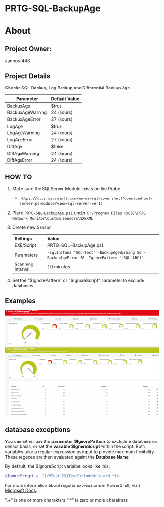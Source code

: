# PRTG-SQL-BackupAge
# About

## Project Owner:

Jannos-443

## Project Details

Checks SQL Backup, Log Backup and Differential Backup Age

| Parameter | Default Value |
| --- | --- |
| BackupAge | $true |
| BackupAgeWarning | 24 (hours) |
| BackupAgeError | 27 (hours) |
| LogAge | $true |
| LogAgeWarning | 24 (hours) |
| LogAgeError | 27 (hours) |
| DiffAge | $false |
| DiffAgeWarning | 24 (hours) |
| DiffAgeError | 24 (hours) |

## HOW TO

1. Make sure the SQLServer Module exists on the Probe
   - `https://docs.microsoft.com/en-us/sql/powershell/download-sql-server-ps-module?view=sql-server-ver15`

2. Place `PRTG-SQL-BackupAge.ps1` under `C:\Program Files (x86)\PRTG Network Monitor\Custom Sensors\EXEXML`

3. Create new Sensor

   | Settings | Value |
   | --- | --- |
   | EXE/Script | PRTG-SQL-BackupAge.ps1 |
   | Parameters | `-sqlInstanz "SQL-Test" -BackupAgeWarning 56 -BackupAgeError 58 -IgnorePattern '(SQL-ABC)'` |
   | Scanning Interval | 10 minutes |


4. Set the "$IgnorePattern" or "$IgnoreScript" parameter to exclude databases



## Examples
![PRTG-SQL-BackupAge](media/Error.png)
![PRTG-SQL-BackupAge](media/Ok.png)

database exceptions
------------------
You can either use the **parameter $IgnorePattern** to exclude a database on sensor basis, or set the **variable $IgnoreScript** within the script. Both variables take a regular expression as input to provide maximum flexibility. These regexes are then evaluated againt the **Database Name**

By default, the $IgnoreScript varialbe looks like this:

```powershell
$IgnoreScript = '^(VMTest123|TestExcludeWildcard.*)$'
```

For more information about regular expressions in PowerShell, visit [Microsoft Docs](https://docs.microsoft.com/en-us/powershell/module/microsoft.powershell.core/about/about_regular_expressions).

".+" is one or more charakters
".*" is zero or more charakters
